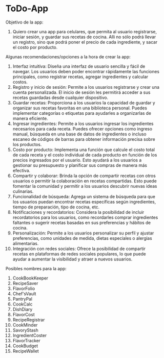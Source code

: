 # ToDo-App

Objetivo de  la app:

1. Quiero crear una app para celulares, que permita al usuario registrarse, iniciar sesión, y guardar sus recetas de cocina. Alli no sólo podrá llevar un registro, sino que podrá poner el precio de cada ingrediente, y sacar el costo por producto.

Algunas recomendaciones/opciones a la hora de crear la app:

1. Interfaz intuitiva: Diseña una interfaz de usuario sencilla y fácil de navegar. Los usuarios deben poder encontrar rápidamente las funciones principales, como registrar recetas, agregar ingredientes y calcular costos.
2. Registro y inicio de sesión: Permite a los usuarios registrarse y crear una cuenta personalizada. El inicio de sesión les permitirá acceder a sus recetas guardadas desde cualquier dispositivo.
3. Guardar recetas: Proporciona a los usuarios la capacidad de guardar y organizar sus recetas favoritas en una biblioteca personal. Puedes implementar categorías o etiquetas para ayudarles a organizarlas de manera eficiente.
4. Ingresar ingredientes: Permite a los usuarios ingresar los ingredientes necesarios para cada receta. Puedes ofrecer opciones como ingreso manual, búsqueda en una base de datos de ingredientes o incluso escaneo de códigos de barras para obtener información precisa sobre los productos.
5. Costo por producto: Implementa una función que calcule el costo total de cada receta y el costo individual de cada producto en función de los precios ingresados por el usuario. Esto ayudará a los usuarios a gestionar su presupuesto y planificar sus compras de manera más efectiva.
6. Compartir y colaborar: Brinda la opción de compartir recetas con otros usuarios o permitir la colaboración en recetas compartidas. Esto puede fomentar la comunidad y permitir a los usuarios descubrir nuevas ideas culinarias.
7. Funcionalidad de búsqueda: Agrega un sistema de búsqueda para que los usuarios puedan encontrar recetas específicas según ingredientes, tiempo de preparación, tipo de cocina, etc.
8. Notificaciones y recordatorios: Considera la posibilidad de incluir recordatorios para los usuarios, como recordarles comprar ingredientes faltantes o sugerir recetas basadas en sus preferencias y hábitos de cocina.
9. Personalización: Permite a los usuarios personalizar su perfil y ajustar preferencias, como unidades de medida, dietas especiales o alergias alimentarias.
10. Integración con redes sociales: Ofrece la posibilidad de compartir recetas en plataformas de redes sociales populares, lo que puede ayudar a aumentar la visibilidad y atraer a nuevos usuarios.

Posibles nombres para la app:

1. CookBookKeeper
2. RecipeSaver
3. FlavorFolio
4. Chef'sVault
5. PantryPal
6. CookCalc
7. DishDiary
8. FlavorCost
9. RecipeRegistrar
10. CookMinder
11. SavoryStash
12. IngredientCoster
13. FlavorTracker
14. CookBudget
15. RecipeWallet
